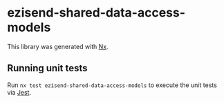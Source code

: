 # ezisend-shared-data-access-models

This library was generated with [Nx](https://nx.dev).

## Running unit tests

Run `nx test ezisend-shared-data-access-models` to execute the unit tests via [Jest](https://jestjs.io).
